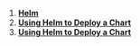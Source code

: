 1. **[Helm](./Helm.md)**
2. **[Using Helm to Deploy a Chart](./Helm-Deploy-Chart.md)**
3. **[Using Helm to Deploy a Chart](./Upgrading-Helm-Chart.md)**
